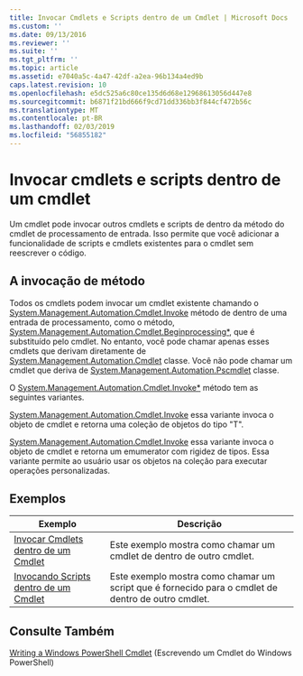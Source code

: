 ```yaml
---
title: Invocar Cmdlets e Scripts dentro de um Cmdlet | Microsoft Docs
ms.custom: ''
ms.date: 09/13/2016
ms.reviewer: ''
ms.suite: ''
ms.tgt_pltfrm: ''
ms.topic: article
ms.assetid: e7040a5c-4a47-42df-a2ea-96b134a4ed9b
caps.latest.revision: 10
ms.openlocfilehash: e5dc525a6c80ce135d6d68e12968613056d447e8
ms.sourcegitcommit: b6871f21bd666f9cd71dd336bb3f844cf472b56c
ms.translationtype: MT
ms.contentlocale: pt-BR
ms.lasthandoff: 02/03/2019
ms.locfileid: "56855182"
---
```

# <a name="invoking-cmdlets-and-scripts-within-a-cmdlet"></a>Invocar cmdlets e scripts dentro de um cmdlet

Um cmdlet pode invocar outros cmdlets e scripts de dentro da método do cmdlet de processamento de entrada. Isso permite que você adicionar a funcionalidade de scripts e cmdlets existentes para o cmdlet sem reescrever o código.

## <a name="the-invoke-method"></a>A invocação de método

Todos os cmdlets podem invocar um cmdlet existente chamando o [System.Management.Automation.Cmdlet.Invoke](/dotnet/api/System.Management.Automation.Cmdlet.Invoke) método de dentro de uma entrada de processamento, como o método, [ System.Management.Automation.Cmdlet.Beginprocessing*](/dotnet/api/System.Management.Automation.Cmdlet.BeginProcessing), que é substituído pelo cmdlet. No entanto, você pode chamar apenas esses cmdlets que derivam diretamente de [System.Management.Automation.Cmdlet](/dotnet/api/System.Management.Automation.Cmdlet) classe. Você não pode chamar um cmdlet que deriva de [System.Management.Automation.Pscmdlet](/dotnet/api/System.Management.Automation.PSCmdlet) classe.

O [System.Management.Automation.Cmdlet.Invoke*](/dotnet/api/System.Management.Automation.Cmdlet.Invoke) método tem as seguintes variantes.

[System.Management.Automation.Cmdlet.Invoke](/dotnet/api/System.Management.Automation.Cmdlet.Invoke) essa variante invoca o objeto de cmdlet e retorna uma coleção de objetos do tipo "T".

[System.Management.Automation.Cmdlet.Invoke](/dotnet/api/System.Management.Automation.Cmdlet.Invoke) essa variante invoca o objeto de cmdlet e retorna um emumerator com rigidez de tipos. Essa variante permite ao usuário usar os objetos na coleção para executar operações personalizadas.

## <a name="examples"></a>Exemplos

|Exemplo|Descrição|
|-------------|-----------------|
|[Invocar Cmdlets dentro de um Cmdlet](./how-to-invoke-a-cmdlet-from-within-a-cmdlet.md)|Este exemplo mostra como chamar um cmdlet de dentro de outro cmdlet.|
|[Invocando Scripts dentro de um Cmdlet](./how-to-invoke-scripts-within-a-cmdlet.md)|Este exemplo mostra como chamar um script que é fornecido para o cmdlet de dentro de outro cmdlet.|

## <a name="see-also"></a>Consulte Também

[Writing a Windows PowerShell Cmdlet](./writing-a-windows-powershell-cmdlet.md) (Escrevendo um Cmdlet do Windows PowerShell)
